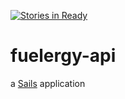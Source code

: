 [![Stories in Ready](https://badge.waffle.io/frostwaretechsolutions/fuelergy-api.png?label=ready&title=Ready)](https://waffle.io/frostwaretechsolutions/fuelergy-api)
# fuelergy-api

a [Sails](http://sailsjs.org) application

